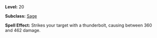 <!-- TITLE: Spell: Bolt Of Mana -->
<!-- SUBTITLE:  -->

**Level:** 20

**Subclass:** [Sage](sage)

**Spell Effect:** Strikes your target with a thunderbolt, causing between 360 and 462 damage.
